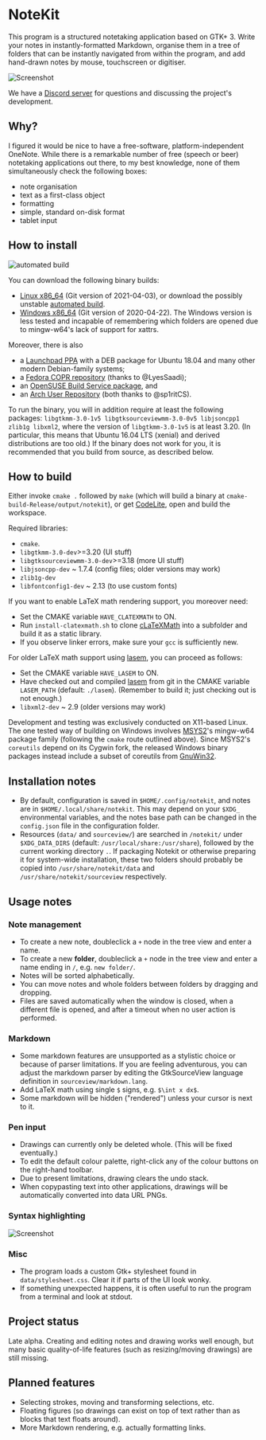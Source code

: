 <!-- OBS TEST -->

# NoteKit
This program is a structured notetaking application based on GTK+ 3. Write your notes in instantly-formatted Markdown, organise them in a tree of folders that can be instantly navigated from within the program, and add hand-drawn notes by mouse, touchscreen or digitiser.

![Screenshot](/screenshots/notekit-example.png?raw=true)

We have a [Discord server](https://discord.gg/WVas9aX6Ee) for questions and discussing the project's development.

## Why?

I figured it would be nice to have a free-software, platform-independent OneNote. While there is a remarkable number of free (speech or beer) notetaking applications out there, to my best knowledge, none of them simultaneously check the following boxes:

* note organisation
* text as a first-class object
* formatting
* simple, standard on-disk format
* tablet input

## How to install

![automated build](https://github.com/blackhole89/notekit/workflows/automated%20build/badge.svg)

You can download the following binary builds:

* [Linux x86_64](http://twilightro.kafuka.org/%7Eblackhole89/files/notekit-20210403.tar.gz) (Git version of 2021-04-03), or download the possibly unstable [automated build](https://github.com/blackhole89/notekit/releases).
* [Windows x86_64](http://twilightro.kafuka.org/~blackhole89/files/notekit-20210422.zip) (Git version of 2020-04-22). The Windows version is less tested and incapable of remembering which folders are opened due to mingw-w64's lack of support for xattrs.

Moreover, there is also

* a [Launchpad PPA](https://launchpad.net/~msoloviev/+archive/ubuntu/notekit) with a DEB package for Ubuntu 18.04 and many other modern Debian-family systems;
* a [Fedora COPR repository](https://copr.fedorainfracloud.org/coprs/lyessaadi/notekit/) (thanks to @LyesSaadi); 
* an [OpenSUSE Build Service package](https://software.opensuse.org/download.html?project=home%3Asp1rit&package=notekit), and
* an [Arch User Repository](https://aur.archlinux.org/packages/notekit-clatexmath-git/) (both thanks to @sp1ritCS).

To run the binary, you will in addition require at least the following packages: `libgtkmm-3.0-1v5 libgtksourceviewmm-3.0-0v5 libjsoncpp1 zlib1g libxml2`, where the version of `libgtkmm-3.0-1v5` is at least 3.20. (In particular, this means that Ubuntu 16.04 LTS (xenial) and derived distributions are too old.) If the binary does not work for you, it is recommended that you build from source, as described below.

## How to build
Either invoke `cmake .` followed by `make` (which will build a binary at `cmake-build-Release/output/notekit`), or get [CodeLite](https://codelite.org/), open and build the workspace.

Required libraries:

* `cmake`.
* `libgtkmm-3.0-dev`>=3.20 (UI stuff)
* `libgtksourceviewmm-3.0-dev`>=3.18 (more UI stuff)
* `libjsoncpp-dev` ~ 1.7.4 (config files; older versions may work)
* `zlib1g-dev`
* `libfontconfig1-dev` ~ 2.13 (to use custom fonts)

If you want to enable LaTeX math rendering support, you moreover need:

* Set the CMAKE variable `HAVE_CLATEXMATH` to ON.
* Run `install-clatexmath.sh` to clone [cLaTeXMath](https://github.com/NanoMichael/cLaTeXMath) into a subfolder and build it as a static library.
* If you observe linker errors, make sure your `gcc` is sufficiently new.

For older LaTeX math support using [lasem](https://github.com/GNOME/lasem), you can proceed as follows:

* Set the CMAKE variable `HAVE_LASEM` to ON.
* Have checked out and compiled [lasem](https://github.com/GNOME/lasem) from git in the CMAKE variable `LASEM_PATH` (default: `./lasem`). (Remember to build it; just checking out is not enough.)
* `libxml2-dev` ~ 2.9 (older versions may work)

Development and testing was exclusively conducted on X11-based Linux. The one tested way of building on Windows involves [MSYS2](https://www.msys2.org/)'s mingw-w64 package family (following the `cmake` route outlined above). Since MSYS2's `coreutils` depend on its Cygwin fork, the released Windows binary packages instead include a subset of coreutils from [GnuWin32](http://gnuwin32.sourceforge.net/).

## Installation notes
* By default, configuration is saved in `$HOME/.config/notekit`, and notes are in `$HOME/.local/share/notekit`. This may depend on your `$XDG_` environmental variables, and the notes base path can be changed in the `config.json` file in the configuration folder.
* Resources (`data/` and `sourceview/`) are searched in `/notekit/` under `$XDG_DATA_DIRS` (default: `/usr/local/share:/usr/share`), followed by the current working directory `.`. If packaging Notekit or otherwise preparing it for system-wide installation, these two folders should probably be copied into `/usr/share/notekit/data` and `/usr/share/notekit/sourceview` respectively.

## Usage notes

### Note management

* To create a new note, doubleclick a `+` node in the tree view and enter a name.
* To create a new **folder**, doubleclick a `+` node in the tree view and enter a name ending in `/`, e.g. `new folder/`.
* Notes will be sorted alphabetically. 
* You can move notes and whole folders between folders by dragging and dropping.
* Files are saved automatically when the window is closed, when a different file is opened, and after a timeout when no user action is performed.

### Markdown

* Some markdown features are unsupported as a stylistic choice or because of parser limitations. If you are feeling adventurous, you can adjust the markdown parser by editing the GtkSourceView language definition in `sourceview/markdown.lang`.
* Add LaTeX math using single `$` signs, e.g. `$\int x dx$`.
* Some markdown will be hidden ("rendered") unless your cursor is next to it.

### Pen input

* Drawings can currently only be deleted whole. (This will be fixed eventually.)
* To edit the default colour palette, right-click any of the colour buttons on the right-hand toolbar.
* Due to present limitations, drawing clears the undo stack.
* When copypasting text into other applications, drawings will be automatically converted into data URL PNGs.

### Syntax highlighting

![Screenshot](/screenshots/syntax-highlighting.png?raw=true)

### Misc

* The program loads a custom Gtk+ stylesheet found in `data/stylesheet.css`. Clear it if parts of the UI look wonky.
* If something unexpected happens, it is often useful to run the program from a terminal and look at stdout.

## Project status
Late alpha. Creating and editing notes and drawing works well enough, but many basic quality-of-life features (such as resizing/moving drawings) are still missing.

## Planned features
* Selecting strokes, moving and transforming selections, etc.
* Floating figures (so drawings can exist on top of text rather than as blocks that text floats around).
* More Markdown rendering, e.g. actually formatting links.

